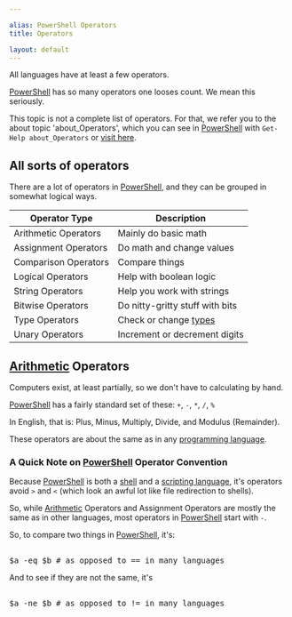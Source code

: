 ```yaml
---

alias: PowerShell Operators
title: Operators

layout: default
---
```


All languages have at least a few operators.

[PowerShell](/PowerShell) has so many operators one looses count.  We mean this seriously.  

This topic is not a complete list of operators.  For that, we refer you to the about topic 'about_Operators', which you can see in [PowerShell](/PowerShell) with `Get-Help about_Operators` or [visit here](https://learn.microsoft.com/en-us/powershell/module/microsoft.powershell.core/about/about_operators).


## All sorts of operators

There are a lot of operators in [PowerShell](/PowerShell), and they can be grouped in somewhat logical ways.

|Operator Type|Description|
|-|-|
|Arithmetic Operators| Mainly do basic math             |
|Assignment Operators| Do math and change values        |
|Comparison Operators| Compare things                   |
|Logical Operators   | Help with boolean logic          |
|String Operators    | Help you work with strings       |
|Bitwise Operators   | Do nitty-gritty stuff with bits  |
|Type Operators      | Check or change [types](/PowerShell/Types)            |
|Unary Operators     | Increment or decrement digits    |


## [Arithmetic](/PowerShell/Operators/Arithmetic) Operators

Computers exist, at least partially, so we don't have to calculating by hand.

[PowerShell](/PowerShell) has a fairly standard set of these: `+`, `-`, `*`, `/`, `%`

In English, that is: Plus, Minus, Multiply, Divide, and Modulus (Remainder).

These operators are about the same as in any [programming language](/Languages/Programming-Languages).

### A Quick Note on [PowerShell](/PowerShell) Operator Convention

Because [PowerShell](/PowerShell) is both a [shell](/Shells) and a [scripting language](/Languages/Scripting-Languages), it's operators avoid `>` and `<` (which look an awful lot like file redirection to shells).

So, while [Arithmetic](/PowerShell/Operators/Arithmetic) Operators and Assignment Operators are mostly the same as in other languages, most operators in [PowerShell](/PowerShell) start with `-`.

So, to compare two things in [PowerShell](/PowerShell), it's:

<pre><br/><span class='Warning'>$a</span>&nbsp;<span class='Magenta'>-eq</span>&nbsp;<span class='Warning'>$b</span>&nbsp;<span class='Success'># as opposed to == in many languages</span><br/></pre>

And to see if they are not the same, it's

<pre><br/><span class='Warning'>$a</span>&nbsp;<span class='Magenta'>-ne</span>&nbsp;<span class='Warning'>$b</span>&nbsp;<span class='Success'># as opposed to != in many languages</span><br/></pre>
